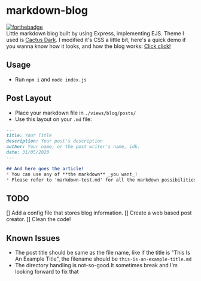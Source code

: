 # markdown-blog
[![forthebadge](https://forthebadge.com/images/badges/made-with-javascript.svg)](https://forthebadge.com)<br/>
Little markdown blog built by using Express, implementing EJS. Theme I used is [Cactus Dark](https://probberechts.github.io/hexo-theme-cactus/). I modified it's CSS a little bit, here's a quick demo if you wanna know how it looks, and how the blog works: [Click click!](https://alef.wtf/blog/)

## Usage
- Run `npm i` and `node index.js`

## Post Layout
- Place your markdown file in `./views/blog/posts/`
- Use this layout on your `.md` file:

```md
---
title: Your Title
description: Your post's description
author: Your name, or the post writer's name, idk.
date: 31/05/2020
---

## And here goes the article!
* You can use any of **the markdown** _you want_!
* Please refer to 'markdown-test.md' for all the markdown possibilities!
```

## TODO
[] Add a config file that stores blog information.
[] Create a web based post creator.
[] Clean the code!

## Known Issues
* The post title should be same as the file name, like if the title is "This Is An Example Title", the filename should be `this-is-an-example-title.md`
* The directory handling is not-so-good.It sometimes break and I'm looking forward to fix that
